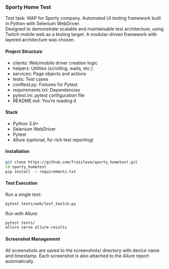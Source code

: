 ### Sporty Home Test
Test task: WAP for Sporty company.
Automated UI testing framework built in Python with Selenium WebDriver.  
Designed to demonstrate scalable and maintainable test architecture, using Twitch mobile web as a testing target.
A modular-driven framework with layered architecture was chosen.

#### Project Structure
- clients:  Web/mobile driver creation logic
- helpers: Utilities (scrolling, waits, etc.)
- services: Page objects and actions
- tests: Test cases
- conftest.py: Fixtures for Pytest
- requirements.txt: Dependencies
- pytest.ini: pytest configuration file
- README.md: You’re reading it

#### Stack
- Python 3.9+
- Selenium WebDriver
- Pytest
- Allure (optional, for rich test reporting)

#### Installation

```bash
git clone https://github.com/froislove/sporty_hometest.git
cd sporty_hometest
pip install -r requirements.txt
```

#### Test Execution
Run a single test:

```bash
pytest tests/web/test_twitch.py
```

Run with Allure:

```bash
pytest tests/
allure serve allure-results
```

#### Screenshot Management
All screenshots are saved to the screenshots/ directory with device name and timestamp.
Each screenshot is also attached to the Allure report automatically.
